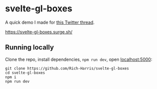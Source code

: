 # svelte-gl-boxes

A quick demo I made for [this Twitter thread](https://twitter.com/Rich_Harris/status/1200805237948325888).

https://svelte-gl-boxes.surge.sh/


## Running locally

Clone the repo, install dependencies, `npm run dev`, open [localhost:5000](http://localhost:5000):

```
git clone https://github.com/Rich-Harris/svelte-gl-boxes
cd svelte-gl-boxes
npm i
npm run dev
```

